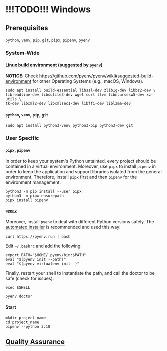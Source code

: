 # !!!TODO!!! Windows

## Prerequisites

`python`, `venv`, `pip`, `git`, `pipx`, `pipenv`, `pyenv`

### System-Wide

#### [Linux build environment (suggested by `pyenv`)](https://github.com/pyenv/pyenv/wiki#suggested-build-environment)

**NOTICE:** Check https://github.com/pyenv/pyenv/wiki#suggested-build-environment
for other Operating Systems (e.g., macOS, Windows).

```shell
sudo apt install build-essential libssl-dev zlib1g-dev libbz2-dev \
libreadline-dev libsqlite3-dev wget curl llvm libncursesw5-dev xz-utils \
tk-dev libxml2-dev libxmlsec1-dev libffi-dev liblzma-dev
```

#### `python`, `venv`, `pip`, `git`

```shell
sudo apt install python3-venv python3-pip python3-dev git
```

### User Specific

#### `pipx`, `pipenv` 

In order to keep your system's Python untainted, every project should be
contained in a virtual environment. Moreover, use `pipx` to install `pipenv`
in order to keep the application and support libraries isolated from
the general environment. Therefore, install `pipx` first and then `pipenv` for
the environment management.

```shell
python3 -m pip install --user pipx
python3 -m pipx ensurepath
pipx install pipenv
```

#### [`pyenv`](https://github.com/pyenv/pyenv)

Moreover, install `pyenv` to deal with different Python versions safely.
The [automated installer](https://github.com/pyenv/pyenv-installer) is
recommended and used this way:

```shell
curl https://pyenv.run | bash
```

Edit `~/.bashrc` and add the following:

```shell
export PATH="$HOME/.pyenv/bin:$PATH"
eval "$(pyenv init --path)"
eval "$(pyenv virtualenv-init -)"
```

Finally, restart your shell to instantiate the path, and call the doctor to
be safe (check for issues):

```shell
exec $SHELL
```
```shell
pyenv doctor
```

#### Start

```shell
mkdir project_name
cd project_name
pipenv --python 3.10
```

## [Quality Assurance](../README.md#quality-assurance)
